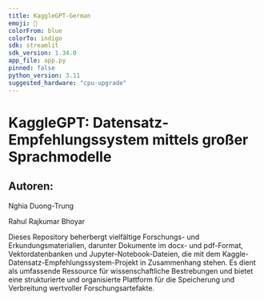 ```yaml
---
title: KaggleGPT-German
emoji: 🚀
colorFrom: blue
colorTo: indigo
sdk: streamlit
sdk_version: 1.34.0
app_file: app.py
pinned: false
python_version: 3.11
suggested_hardware: "cpu-upgrade"
---
```


# KaggleGPT: Datensatz-Empfehlungssystem mittels großer Sprachmodelle

## Autoren:
Nghia Duong-Trung

Rahul Rajkumar Bhoyar

Dieses Repository beherbergt vielfältige Forschungs- und Erkundungsmaterialien, darunter Dokumente im docx- und pdf-Format, Vektordatenbanken und Jupyter-Notebook-Dateien, die mit dem Kaggle-Datensatz-Empfehlungssystem-Projekt in Zusammenhang stehen. Es dient als umfassende Ressource für wissenschaftliche Bestrebungen und bietet eine strukturierte und organisierte Plattform für die Speicherung und Verbreitung wertvoller Forschungsartefakte.
